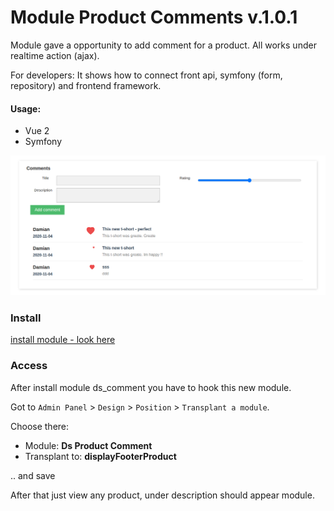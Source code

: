 # Module Product Comments v.1.0.1

Module gave a opportunity to add comment for a product. All works under realtime action (ajax).

For developers: It shows how to connect front api, symfony (form, repository) and frontend framework.

#### Usage:
* Vue 2
* Symfony

![alt text](screen.png "Title")

### Install
[install module - look here](https://github.com/damian-pm/prestashop_examples/tree/master/SimpleInstall.md)

### Access
After install module ds_comment you have to hook this new module.

Got to `Admin Panel` > `Design` > `Position` > `Transplant a module`.

Choose there:
* Module: **Ds Product Comment**
* Transplant to: **displayFooterProduct**

.. and save

After that just view any product, under description should appear module.
